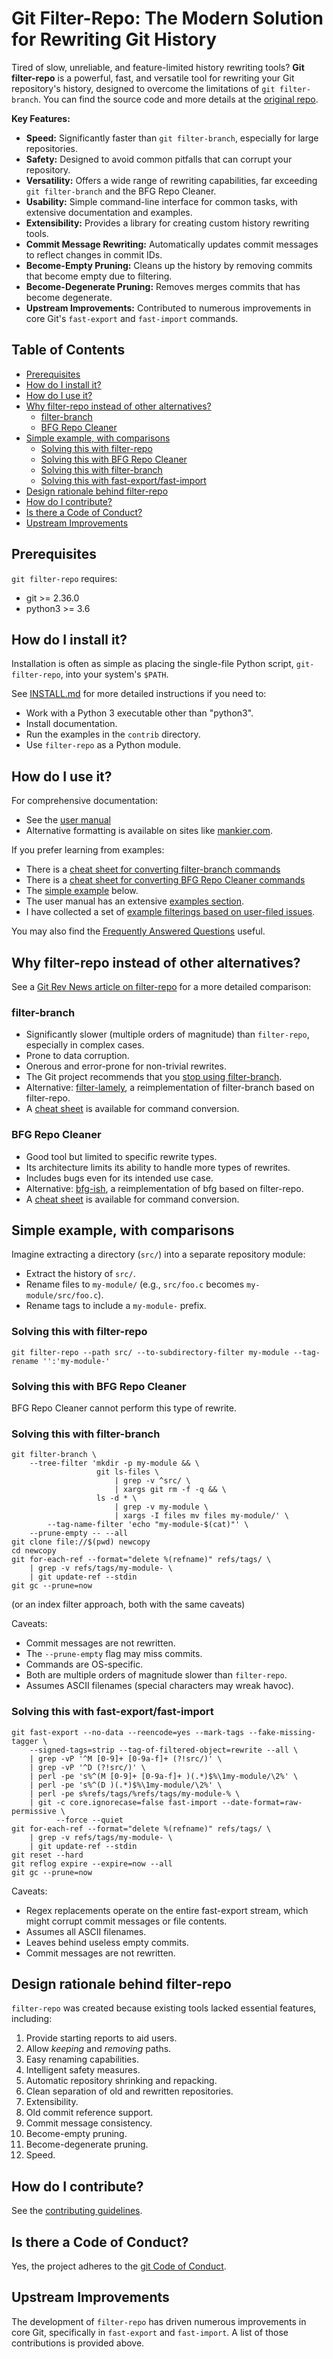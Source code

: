 # Git Filter-Repo: The Modern Solution for Rewriting Git History

Tired of slow, unreliable, and feature-limited history rewriting tools? **Git filter-repo** is a powerful, fast, and versatile tool for rewriting your Git repository's history, designed to overcome the limitations of `git filter-branch`. You can find the source code and more details at the [original repo](https://github.com/newren/git-filter-repo).

**Key Features:**

*   **Speed:** Significantly faster than `git filter-branch`, especially for large repositories.
*   **Safety:** Designed to avoid common pitfalls that can corrupt your repository.
*   **Versatility:** Offers a wide range of rewriting capabilities, far exceeding `git filter-branch` and the BFG Repo Cleaner.
*   **Usability:** Simple command-line interface for common tasks, with extensive documentation and examples.
*   **Extensibility:** Provides a library for creating custom history rewriting tools.
*   **Commit Message Rewriting:** Automatically updates commit messages to reflect changes in commit IDs.
*   **Become-Empty Pruning:** Cleans up the history by removing commits that become empty due to filtering.
*   **Become-Degenerate Pruning:** Removes merges commits that has become degenerate.
*   **Upstream Improvements:** Contributed to numerous improvements in core Git's `fast-export` and `fast-import` commands.

## Table of Contents

*   [Prerequisites](#prerequisites)
*   [How do I install it?](#how-do-i-install-it)
*   [How do I use it?](#how-do-i-use-it)
*   [Why filter-repo instead of other alternatives?](#why-filter-repo-instead-of-other-alternatives)
    *   [filter-branch](#filter-branch)
    *   [BFG Repo Cleaner](#bfg-repo-cleaner)
*   [Simple example, with comparisons](#simple-example-with-comparisons)
    *   [Solving this with filter-repo](#solving-this-with-filter-repo)
    *   [Solving this with BFG Repo Cleaner](#solving-this-with-bfg-repo-cleaner)
    *   [Solving this with filter-branch](#solving-this-with-filter-branch)
    *   [Solving this with fast-export/fast-import](#solving-this-with-fast-exportfast-import)
*   [Design rationale behind filter-repo](#design-rationale-behind-filter-repo)
*   [How do I contribute?](#how-do-i-contribute)
*   [Is there a Code of Conduct?](#is-there-a-code-of-conduct)
*   [Upstream Improvements](#upstream-improvements)

## Prerequisites

`git filter-repo` requires:

*   git >= 2.36.0
*   python3 >= 3.6

## How do I install it?

Installation is often as simple as placing the single-file Python script, `git-filter-repo`, into your system's `$PATH`.

See [INSTALL.md](INSTALL.md) for more detailed instructions if you need to:

*   Work with a Python 3 executable other than "python3".
*   Install documentation.
*   Run the examples in the `contrib` directory.
*   Use `filter-repo` as a Python module.

## How do I use it?

For comprehensive documentation:

*   See the [user manual](https://htmlpreview.github.io/?https://github.com/newren/git-filter-repo/blob/docs/html/git-filter-repo.html)
*   Alternative formatting is available on sites like [mankier.com](https://www.mankier.com/1/git-filter-repo).

If you prefer learning from examples:

*   There is a [cheat sheet for converting filter-branch commands](Documentation/converting-from-filter-branch.md#cheat-sheet-conversion-of-examples-from-the-filter-branch-manpage)
*   There is a [cheat sheet for converting BFG Repo Cleaner commands](Documentation/converting-from-bfg-repo-cleaner.md#cheat-sheet-conversion-of-examples-from-bfg)
*   The [simple example](#simple-example-with-comparisons) below.
*   The user manual has an extensive [examples section](https://htmlpreview.github.io/?https://github.com/newren/git-filter-repo/blob/docs/html/git-filter-repo.html#EXAMPLES).
*   I have collected a set of [example filterings based on user-filed issues](Documentation/examples-from-user-filed-issues.md).

You may also find the [Frequently Answered Questions](Documentation/FAQ.md) useful.

## Why filter-repo instead of other alternatives?

See a [Git Rev News article on filter-repo](https://git.github.io/rev_news/2019/08/21/edition-54/#an-introduction-to-git-filter-repo--written-by-elijah-newren) for a more detailed comparison:

### filter-branch

*   Significantly slower (multiple orders of magnitude) than `filter-repo`, especially in complex cases.
*   Prone to data corruption.
*   Onerous and error-prone for non-trivial rewrites.
*   The Git project recommends that you [stop using filter-branch](https://git-scm.com/docs/git-filter-branch#_warning).
*   Alternative:  [filter-lamely](contrib/filter-repo-demos/filter-lamely), a reimplementation of filter-branch based on filter-repo.
*   A [cheat sheet](Documentation/converting-from-filter-branch.md#cheat-sheet-conversion-of-examples-from-the-filter-branch-manpage) is available for command conversion.

### BFG Repo Cleaner

*   Good tool but limited to specific rewrite types.
*   Its architecture limits its ability to handle more types of rewrites.
*   Includes bugs even for its intended use case.
*   Alternative: [bfg-ish](contrib/filter-repo-demos/bfg-ish), a reimplementation of bfg based on filter-repo.
*   A [cheat sheet](Documentation/converting-from-bfg-repo-cleaner.md#cheat-sheet-conversion-of-examples-from-bfg) is available for command conversion.

## Simple example, with comparisons

Imagine extracting a directory (`src/`) into a separate repository module:

*   Extract the history of `src/`.
*   Rename files to `my-module/` (e.g., `src/foo.c` becomes `my-module/src/foo.c`).
*   Rename tags to include a `my-module-` prefix.

### Solving this with filter-repo

```shell
git filter-repo --path src/ --to-subdirectory-filter my-module --tag-rename '':'my-module-'
```

### Solving this with BFG Repo Cleaner

BFG Repo Cleaner cannot perform this type of rewrite.

### Solving this with filter-branch

```shell
git filter-branch \
    --tree-filter 'mkdir -p my-module && \
                   git ls-files \
                       | grep -v ^src/ \
                       | xargs git rm -f -q && \
                   ls -d * \
                       | grep -v my-module \
                       | xargs -I files mv files my-module/' \
        --tag-name-filter 'echo "my-module-$(cat)"' \
	--prune-empty -- --all
git clone file://$(pwd) newcopy
cd newcopy
git for-each-ref --format="delete %(refname)" refs/tags/ \
    | grep -v refs/tags/my-module- \
    | git update-ref --stdin
git gc --prune=now
```
(or an index filter approach, both with the same caveats)

Caveats:

*   Commit messages are not rewritten.
*   The `--prune-empty` flag may miss commits.
*   Commands are OS-specific.
*   Both are multiple orders of magnitude slower than `filter-repo`.
*   Assumes ASCII filenames (special characters may wreak havoc).

### Solving this with fast-export/fast-import

```shell
git fast-export --no-data --reencode=yes --mark-tags --fake-missing-tagger \
    --signed-tags=strip --tag-of-filtered-object=rewrite --all \
    | grep -vP '^M [0-9]+ [0-9a-f]+ (?!src/)' \
    | grep -vP '^D (?!src/)' \
    | perl -pe 's%^(M [0-9]+ [0-9a-f]+ )(.*)$%\1my-module/\2%' \
    | perl -pe 's%^(D )(.*)$%\1my-module/\2%' \
    | perl -pe s%refs/tags/%refs/tags/my-module-% \
    | git -c core.ignorecase=false fast-import --date-format=raw-permissive \
          --force --quiet
git for-each-ref --format="delete %(refname)" refs/tags/ \
    | grep -v refs/tags/my-module- \
    | git update-ref --stdin
git reset --hard
git reflog expire --expire=now --all
git gc --prune=now
```

Caveats:

*   Regex replacements operate on the entire fast-export stream, which might corrupt commit messages or file contents.
*   Assumes all ASCII filenames.
*   Leaves behind useless empty commits.
*   Commit messages are not rewritten.

## Design rationale behind filter-repo

`filter-repo` was created because existing tools lacked essential features, including:

1.  Provide starting reports to aid users.
2.  Allow *keeping* and *removing* paths.
3.  Easy renaming capabilities.
4.  Intelligent safety measures.
5.  Automatic repository shrinking and repacking.
6.  Clean separation of old and rewritten repositories.
7.  Extensibility.
8.  Old commit reference support.
9.  Commit message consistency.
10. Become-empty pruning.
11. Become-degenerate pruning.
12. Speed.

## How do I contribute?

See the [contributing guidelines](Documentation/Contributing.md).

## Is there a Code of Conduct?

Yes, the project adheres to the [git Code of Conduct](https://git.kernel.org/pub/scm/git/git.git/tree/CODE_OF_CONDUCT.md).

## Upstream Improvements

The development of `filter-repo` has driven numerous improvements in core Git, specifically in `fast-export` and `fast-import`. A list of those contributions is provided above.